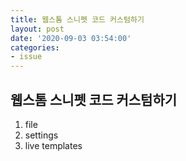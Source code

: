 ```yaml
---
title: 웹스톰 스니펫 코드 커스텀하기
layout: post
date: '2020-09-03 03:54:00'
categories:
- issue
---
```


## 웹스톰 스니펫 코드 커스텀하기

1. file
2. settings
3. live templates
